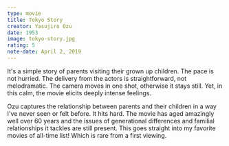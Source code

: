 ```yaml
---
type: movie
title: Tokyo Story
creator: Yasujiro Ozu
date: 1953
image: tokyo-story.jpg
rating: 5
note-date: April 2, 2019
---
```


It's a simple story of parents visiting their grown up children. The pace is not hurried. The delivery from the actors is straightforward, not melodramatic. The camera moves in one shot, otherwise it stays still. Yet, in this calm, the movie elicits deeply intense feelings.

Ozu captures the relationship between parents and their children in a way I've never seen or felt before. It hits hard. The movie has aged amazingly well over 60 years and the issues of generational differences and familial relationships it tackles are still present.
This goes straight into my favorite movies of all-time list! Which is rare from a first viewing.
